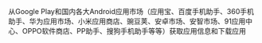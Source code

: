 从Google Play和国内各大Android应用市场（应用宝、百度手机助手、360手机助手、华为应用市场、小米应用商店、豌豆荚、安卓市场、安智市场、91应用中心、OPPO软件商店、PP助手、搜狗手机助手等等）获取应用信息和下载应用
